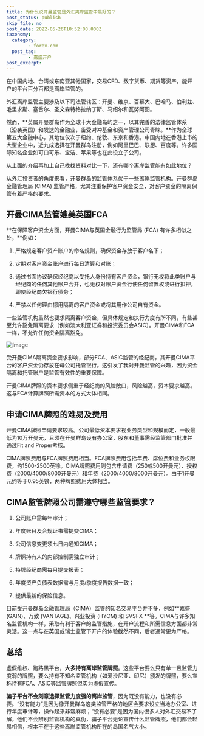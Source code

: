 ```yaml
---
title: 为什么说开曼监管是外汇离岸监管中最好的？
post_status: publish
skip_file: no
post_date: 2022-05-26T10:52:00.000Z
taxonomy:
  category:
        - forex-com
  post_tag:
        - 嘉盛开户
post_excerpt: 
---
```

在中国内地、台湾或东南亚其他国家，交易CFD、数字货币、期货等资产，能开户的平台百分百都是离岸监管的。

外汇离岸监管主要涉及以下司法管辖区：开曼、维京、百慕大、巴哈马、伯利兹、毛里求斯、塞舌尔、圣文森特格拉纳丁斯、马绍尔和瓦努阿图。

然而，**英属开曼群岛作为全球十大金融岛屿之一，以其完善的法律监管体系（沿袭英国）和发达的金融业，备受对冲基金和资产管理公司青睐。**作为全球第五大金融中心，其地位仅次于纽约、伦敦、东京和香港。中国内地在香港上市的大型企业中，近九成选择在开曼群岛注册，例如阿里巴巴、联想、百度等。许多国际知名企业如可口可乐、宝洁、苹果等也在此设立子公司。

从上面的介绍再加上自己找找资料对比一下，还有哪个离岸监管能有如此地位？

从外汇投资者的角度来看，开曼群岛的监管体系优于一些离岸监管机构。开曼群岛金融管理局 (CIMA) 监管严格，尤其注重保护客户资金安全，对客户资金的隔离保管有着严格的要求。

## 开曼CIMA监管媲美英国FCA

**在保障客户资金方面，开曼CIMA与英国金融行为监管局 (FCA) 有许多相似之处，**例如：

1. 严格规定客户资产账户的命名规则，确保资金存放于客户名下；

1. 定期对客户资金账户进行每日清算和对账；

1. 通过书面协议确保经纪商以受托人身份持有客户资金，银行无权将此类账户与经纪商的任何其他账户合并，也无权对账户资金行使任何留置权或进行扣押，即使经纪商欠银行债务；

1. 严禁以任何理由挪用隔离的客户资金或将其用作公司自有资金。

一些监管机构虽然也要求隔离客户资金，但具体规定和执行力度有所不同，有些甚至允许豁免隔离要求（例如澳大利亚证券和投资委员会ASIC）。开曼CIMA和FCA一样，不允许任何资金隔离豁免。

![Image](https://prod-files-secure.s3.us-west-2.amazonaws.com/39ed1227-6d7d-4570-be36-9ccd4a2c4241/bd849744-3fcb-4a37-8312-357962c8f065/image.png?X-Amz-Algorithm=AWS4-HMAC-SHA256&X-Amz-Content-Sha256=UNSIGNED-PAYLOAD&X-Amz-Credential=ASIAZI2LB466UAI3IZCG%2F20250718%2Fus-west-2%2Fs3%2Faws4_request&X-Amz-Date=20250718T221338Z&X-Amz-Expires=3600&X-Amz-Security-Token=IQoJb3JpZ2luX2VjEH0aCXVzLXdlc3QtMiJGMEQCIEg5TYOmOx%2FJWBwV3mqKn4Jncc5Q1mP8JDB5bul5ec6CAiBZTqrf7ezWbh0eIETmqzYiWkadmSHBuZuIepNPF9ErIiqIBAiW%2F%2F%2F%2F%2F%2F%2F%2F%2F%2F8BEAAaDDYzNzQyMzE4MzgwNSIMOw11ZYIBvIPPO1PyKtwDOddoa2uCnH5LNp1VaNJl%2BWZ%2FH7n4cl%2BaLTgI84RHfWML3ytLf3bQoYxKty%2FDV72SKQW306Ah0UrBwXRWCTANKz7yiFIwPZZB18p6KH%2FgVNhKDG37wsA1p2cnVB%2B%2BRO2R%2BaZ%2F%2F%2BLPvPDeeKJ7dETxVYbovFFDM4Dg12qyADoPAZtvXMQx09dCCSZkMV8SgB2TMstQRS%2BZstUnHW8Pc3ed46IjDxkdJMh7uytQJDQfstoAFxJAG44UNZ0sAzhWUniksJyJ7LvbgPliV%2FnDDtzurl368tZ9h88x0uYTN0cs9dlKxzSSgnfGeNMegPX088zX%2FxNSxJYhYD5OV7gxIimSKX6GVrbOI6udBFXW2Sx5sG8Rq2XkkldeYy%2BVVOlYmTDsqehSm00CdBOGuj3OaVN7NT66Y8El4h%2FsG1iyEZ7e9rmq1RaL1GFyoN0DgWTe7SBNWvyPjuoS2j8irH2N7rZaCHK3UbcPpBgadD58vKffWe1YXDC2Yi3C%2B6Zq%2FqtkwUmLVBz0hMikf2LJi3jvSaXB7b3uY50eF2nIAO3gGE8D91d%2FF1f7Gcmr9mhKqpKUcfuCzP%2BJysCiI17Akb0sp3wjbJmMPhuPb4I8Jc%2FthgwJrQIH46LaX4Lsrf6lHPswsPDqwwY6pgGieNy%2Bst3D9cRKE9HGDIqBpEL8lelMafRFwtSPDubLsN%2FS9C6kOGy%2B4g2ZoDeai3t7TkwN%2Fy6Gmj1%2Bd1nny8%2B%2B7NqOO0ZJ2A84e5VibpAmdBxPiAnEcFWrCzcAki2rFk8e768eEZ4VaogeYpkR8ODPuCieJhnqJ8LNiGkkDSGGPYw%2BW4IAqwzNd9ufAcbWqMja5%2BjyWZgR38OWxc6Y1ma6dfmsL%2Bf1&X-Amz-Signature=489ff53067012908fa3a4cb352d241763fe6c7eef9f894c04b1e33b73063d451&X-Amz-SignedHeaders=host&x-amz-checksum-mode=ENABLED&x-id=GetObject)

受开曼CIMA隔离资金要求影响，部分FCA、ASIC监管的经纪商，其开曼CIMA平台的客户资金仍存放在母公司托管银行。这引发了我对开曼监管的兴趣，因为资金隔离和托管账户是监管有效性的重要保障。

开曼CIMA牌照的资本要求侧重于经纪商的风险敞口，风险越高，资本要求越高。这与FCA计算牌照所需资本的方式大体相同。

## **申请CIMA牌照的难易及费用**

开曼CIMA牌照申请要求较高。公司最低资本要求视业务类型和规模而定，一般最低为10万开曼元，且须在开曼群岛设有办公室，股东和董事需经监管部门批准并通过Fit and Proper考核。

CIMA牌照费用与FCA牌照费用相当。FCA牌照费用包括年费、席位费和业务权限费，约1500-2500英镑。CIMA牌照费用则包含申请费（250或500开曼元）、授权费（2000/4000/8000开曼元）和年费（2000/4000/8000开曼元）。由于1开曼元约等于0.95英镑，两种牌照费用大体相当。

## CIMA监管牌照公司需遵守哪些监管要求？

1. 公司账户需每年审计；

1. 年度账目及合规证书需提交CIMA；

1. 公司信息变更须七日内通知CIMA；

1. 牌照持有人的内部控制需独立审计；

1. 持牌经纪商需每月提交报表；

1. 年度资产负债表数据需与月度/季度报告数据一致；

1. 提供最新的保险信息。

目前受开曼群岛金融管理局（CIMA）监管的知名交易平台并不多，例如**嘉盛 (GAIN)、万致 (VANTAGE)、兴业投资 (HYCM) 和 SVSFX **等。CIMA与许多知名监管机构一样，采取有利于客户的监管措施，在开户流程和所需信息方面都非常灵活。这一点与在英国或瑞士监管下开户的体验截然不同，后者通常更为严格。

## 总结

虚假维权、跑路黑平台，**大多持有离岸监管牌照**。这些平台要么只有单一且监管力度弱的牌照，要么持有不知名监管机构（如爱沙尼亚、印尼）颁发的牌照，要么宣称持有FCA、ASIC等监管牌照但实为虚假宣传。

**骗子平台不会刻意选择监管力度强的离岸监管**，因为既没有能力，也没有必要。“没有能力”是因为像开曼群岛这类监管严格的地区会要求设立当地办公室、进行年度审计等，操作起来非常麻烦；“没有必要”是因为国内很多人对外汇交易不了解，他们不会辨别监管机构的真伪，骗子平台无论宣传什么监管牌照，他们都会轻易相信，根本不在乎这些离岸监管机构所在的岛国名气大小。